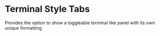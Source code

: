 # Terminal Style Tabs
Provides the option to show a toggleable terminal like panel with its own unique formatting
